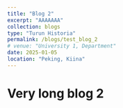 ```yaml
---
title: "Blog 2"
excerpt: "AAAAAAA"
collection: blogs
type: "Turun Historia"
permalink: /blogs/test_blog_2
# venue: "University 1, Department"
date: 2025-01-05
location: "Peking, Kiina"
---
```


Very long blog 2
====
